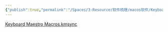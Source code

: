 ```yaml
---
{"publish":true,"permalink":"/Spaces/3-Resource/软件梳理/macos软件/Keyboard Maestro.md","title":"Keyboard Maestro","created":"2023-02-28","modified":"2023-03-14","tags":["macOS软件"],"cssclasses":""}
---
```



[Keyboard Maestro Macros.kmsync](https://drive.google.com/open?id=1-r3o2LSws9LDivT5cWcQ6poKF8fFM5iJ)